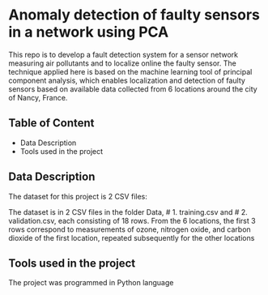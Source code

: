 # Anomaly detection of faulty sensors in a network using PCA 


This repo is to develop a fault detection system for a sensor network measuring air pollutants and to localize online the faulty sensor. The technique applied here is based on the machine learning tool of principal component analysis, which enables localization and detection of faulty sensors based on available data collected from 6 locations around the city of Nancy, France.
 ## Table of Content
 * Data Description
 * Tools used in the project

##  Data Description
The dataset for this project is 2 CSV files:



The dataset is in 2 CSV files in the folder Data, # 1. training.csv  and # 2. validation.csv,
 each consisting of 18 rows. From the 6 locations, the first 3 rows correspond to measurements of ozone, nitrogen oxide, and carbon dioxide of the first location, repeated subsequently for the other locations

## Tools used in the project

The project was programmed in Python language

